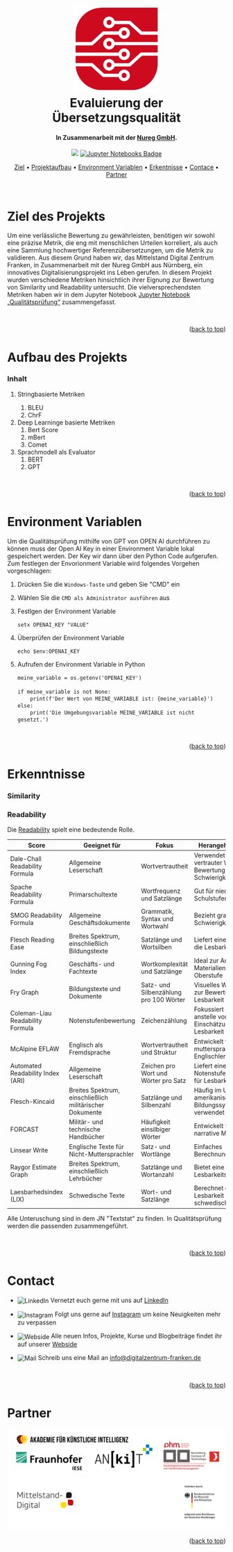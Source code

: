 <a id="readme-top"></a>

<!-- PROJECT LOGO AND TITLE-->
<h1 align="center">
  <br>
  <a href="https://github.com/fmaag/MDZ_Usecase/tree/main"><img src="images/MD_Logo.png" alt="Markdownify" width="200"></a>
  <br>
  Evaluierung der Übersetzungsqualität
  <br>
</h1>
<h4 align="center">In Zusammenarbeit mit der <a href="https://www.nureg.de/" target="_blank">Nureg GmbH</a>.</h4>


<!-- LINKS -->
<p align="center">
  <a href="https://www.python.org/downloads/release/python-3100/"><img src="https://img.shields.io/badge/Python-3776AB?style=for-the-badge&logo=python&logoColor=white"></a>
  <a href="https://jupyter.org/">
  <img src="https://img.shields.io/badge/Jupyter_Notebooks-5.7.2-yellowgreen?style=for-the-badge&logo=jupyter&logoColor=white" alt="Jupyter Notebooks Badge">
</a>


<!-- TABLE OF CONTENTS -->
<p align="center">
  <a href="#ziel-des-Projekts">Ziel</a> •
  <a href="#Environment-Varbiablen">Projektaufbau</a> •
  <a href="#Projektaufbau">Environment Variablen</a> •
  <a href="#erkenntnisse">Erkentnisse</a> •
  <a href="#contact">Contace</a> •
  <a href="#partner">Partner</a>
</p>



<br />

<!-- ZIEL DES PROJEKTS -->
<h1>Ziel des Projekts</h1>

Um eine verlässliche Bewertung zu gewährleisten, benötigen wir sowohl eine präzise Metrik, die eng mit menschlichen Urteilen korreliert, als auch eine Sammlung hochwertiger Referenzübersetzungen, um die Metrik zu validieren. Aus diesem Grund haben wir, das Mittelstand Digital Zentrum Franken, in Zusammenarbeit mit der Nureg GmbH aus Nürnberg, ein innovatives Digitalisierungsprojekt ins Leben gerufen. In diesem Projekt wurden verschiedene Metriken hinsichtlich ihrer Eignung zur Bewertung von Similarity und Readability untersucht. Die vielversprechendsten Metriken haben wir in dem Jupyter Notebook [Jupyter Notebook „Qualitätsprüfung“](https://github.com/sandra1512/EvaluationOfTranslation/blob/main/Qualitaetspruefung.ipynb) zusammengefasst.


<br>
<p align="right">(<a href="#readme-top">back to top</a>)</p>

<!-- AUFBAU DES PROJEKTS -->
<h1>Aufbau des Projekts</h1>

### Inhalt

<ol>
  <li>Stringbasierte Metriken</li>
    <ol>
      <li>BLEU</li>
      <li>ChrF</li>
    </ol>
  </li>
  <li>Deep Learninge basierte Metriken
    <ol>
      <li>Bert Score</li>
      <li>mBert</li>
      <li>Comet</li>
    </ol>
  </li>
  <li>Sprachmodell als Evaluator
    <ol>
      <li>BERT</li>
      <li>GPT</li>
    </ol>
  </li>
</ol>


<br>
<p align="right">(<a href="#readme-top">back to top</a>)</p>

<!-- ENVIRONMENT VARIABLEN -->
<h1>Environment Variablen</h1>
Um die Qualitätsprüfung mithilfe von GPT von OPEN AI durchführen zu können muss der Open AI Key in einer Environment Variable lokal gespeichert werden. Der Key wir dann über den Python Code aufgerufen. Zum festlegen der Envorionment Variable wird folgendes Vorgehen vorgeschlagen:

<br>

1. Drücken Sie die `Windows-Taste` und geben Sie "CMD" ein
2. Wählen Sie die `CMD als Administrator ausführen` aus
3. Festlgen der Environment Variable

    ```
    setx OPENAI_KEY "VALUE"
    ```
4. Überprüfen der Environment Variable
    ```
    echo $env:OPENAI_KEY
    ```
5. Aufrufen der Environment Variable in Python
    ```
    meine_variable = os.getenv('OPENAI_KEY')

    if meine_variable is not None:
        print(f'Der Wert von MEINE_VARIABLE ist: {meine_variable}')
    else:
        print('Die Umgebungsvariable MEINE_VARIABLE ist nicht gesetzt.')
    ```

<br>
<p align="right">(<a href="#readme-top">back to top</a>)</p>

<!-- ERKENNTNISSE -->
<h1>Erkenntnisse</h1>

### Similarity


### Readability
Die <a href="https://readabilityformulas.com/how-to-decide-which-readability-formula-to-use/">Readability</a> spielt eine bedeutende Rolle.

| Score                            | Geeignet für                          | Fokus                              | Herangehensweise                                                         |
|----------------------------------|---------------------------------------|------------------------------------|--------------------------------------------------------------------------|
| Dale-Chall Readability Formula   | Allgemeine Leserschaft                | Wortvertrautheit                   | Verwendet eine Liste vertrauter Wörter zur Bewertung der Schwierigkeit   |
| Spache Readability Formula       | Primarschultexte                      | Wortfrequenz und Satzlänge         | Gut für niedrigere Schulstufen geeignet                                  |
| SMOG Readability Formula         | Allgemeine Geschäftsdokumente         | Grammatik, Syntax und Wortwahl     | Bezieht grammatische Schwierigkeit ein                                   |
| Flesch Reading Ease              | Breites Spektrum, einschließlich Bildungstexte | Satzlänge und Wortsilben  | Liefert einen Wert, der die Lesbarkeit angibt                            |
| Gunning Fog Index                | Geschäfts- und Fachtexte              | Wortkomplexität und Satzlänge      | Ideal zur Analyse von Materialien der Oberstufe                          |
| Fry Graph                        | Bildungstexte und Dokumente           | Satz- und Silbenzählung pro 100 Wörter | Visuelles Werkzeug zur Bewertung der Lesbarkeit                      |
| Coleman-Liau Readability Formula | Notenstufenbewertung                  | Zeichenzählung                     | Fokussiert auf Zeichen anstelle von Silben zur Einschätzung der Lesbarkeit |
| McAlpine EFLAW                   | Englisch als Fremdsprache             | Wortvertrautheit und Struktur      | Entwickelt für nicht-muttersprachliche Englischlerner                    |
| Automated Readability Index (ARI)| Allgemeine Leserschaft                | Zeichen pro Wort und Wörter pro Satz | Liefert eine Notenstufenbewertung für Lesbarkeit                       |
| Flesch-Kincaid                   | Breites Spektrum, einschließlich militärischer Dokumente | Satzlänge und Silbenzahl   | Häufig im US-amerikanischen Bildungssystem verwendet          |
| FORCAST                          | Militär- und technische Handbücher    | Häufigkeit einsilbiger Wörter      | Entwickelt für nicht-narrative Materialien                               |
| Linsear Write                    | Englische Texte für Nicht-Muttersprachler | Satz- und Wortlänge            | Einfaches Berechnungsverfahren                                           |
| Raygor Estimate Graph            | Breites Spektrum, einschließlich Lehrbücher | Satzlänge und Wortanzahl     | Bietet eine visuelle Lesbarkeitsschätzung                                |
| Laesbarhedsindex (LIX)           | Schwedische Texte                     | Wort- und Satzlänge                | Berechnet die Lesbarkeit für schwedische Texte                           |






Alle Unteruschung sind in dem JN "Textstat" zu finden.
In Qualitätsprüfung werden die passenden zusammengeführt.






<br>
<p align="right">(<a href="#readme-top">back to top</a>)</p>

<!-- CONTACT -->
<h1>Contact</h1>

* <p align="left">
    <img align="center" src="https://raw.githubusercontent.com/rahuldkjain/github-profile-readme-generator/master/src/images/icons/Social/linked-in-alt.svg" alt="LinkedIn" height="30" width="40"/>
  Vernetzt euch gerne mit uns auf <a href="https://linkedin.com/in/mittelstand-digital-zentrum-franken">LinkedIn</a>
</p>

* <p align="left">
    <img align="center" src="https://raw.githubusercontent.com/rahuldkjain/github-profile-readme-generator/master/src/images/icons/Social/instagram.svg" alt="Instagram" height="30" width="40" />
  Folgt uns gerne auf <a href="https://instagram.com/mittelstand_digital_franken">Instagram</a> um keine Neuigkeiten mehr zu verpassen
</p>

* <p align="left">
    <img align="center" src="https://raw.githubusercontent.com/rahuldkjain/github-profile-readme-generator/master/src/images/icons/Social/rss.svg" alt="Webside" height="30" width="40" />
  Alle neuen Infos, Projekte, Kurse und Blogbeiträge findet ihr auf unserer <a href="https://digitalzentrum-franken.de/">Webside</a>
</p>

* <p align="left">
    <img align="center" src="https://cdn-icons-png.flaticon.com/128/10804/10804813.png" alt="Mail" height="40" width="40" />
  Schreib uns eine Mail an <a href="mailto:info@digitalzentrum-franken.de">info@digitalzentrum-franken.de</a>
</p>

<br />
<p align="right">(<a href="#readme-top">back to top</a>)</p>


<!-- PARTNER -->
<h1>Partner</h1>
<img src="images/Partner.png" alt="Logos">
<img src="images/Bundesministerium.png" alt="Logos">

<br />
<p align="right">(<a href="#readme-top">back to top</a>)</p>

